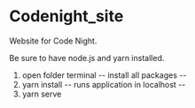 # Codenight_site
Website for Code Night.

Be sure to have node.js and yarn installed.

1. open folder terminal
-- install all packages --
2. yarn install
-- runs application in localhost --
3. yarn serve
